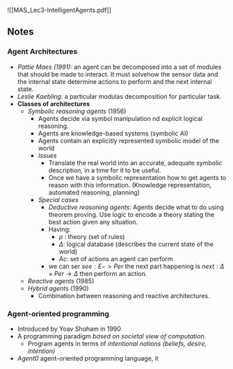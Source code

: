 ![[MAS_Lec3-IntelligentAgents.pdf]]

## Notes
### Agent Architectures
* *Pattie Maes (1991):*  an agent can be decomposed into a set of modules that should be made to interact. It must solvehow the sensor data and the internal state determine actions to perform and the next internal state.
* *Leslie Kaebling:* a particular modulas decomposition for particular task.
* **Classes of architectures**
	* *Symbolic reasoning agents* (1956)
		* Agents decide via symbol manipulation nd explicit logical reasoning.
		* Agents are knowledge-based systems (symbolic AI)
		* Agents contain an explicitly represented symbolic model of the world
		* *Issues*
			* Translate the real world into an accurate, adequate symbolic description, in a time for it to be useful.
			* Once we have a symbolic representation how to get agents to reason with this information. (Knowledge representation, automated reasoning, planning)
		* *Special cases*
			* *Deductive reasoning agents*: Agents decide what to do using theorem proving. Use logic to encode a theory stating the best action given any situation.
			* Having:
				* $\rho$ : theory (set of rules)
				* $\Delta$: logical database (describes the current state of the world) 
				* $Ac$: set of actions an agent can perform
			* we can ser $see:E->Per$ the next part happening is $next:\Delta\times Per \rightarrow\Delta$ then perform an action.
	* *Reactive agents* (1985)
	* *Hybrid agents* (1990)
		* Combination between reasoning and reactive architectures.
### Agent-oriented programming
- Introduced by Yoav Shoham in 1990
- A programming paradigm *based on societal view of computation*.
	- Program agents in terms of *intentional notions (beliefs, desire, intention)*
- *Agent0* agent-oriented programming language, it 